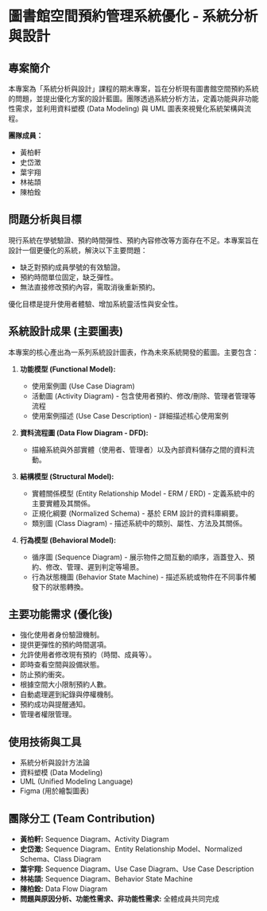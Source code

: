 # 圖書館空間預約管理系統優化 - 系統分析與設計

## 專案簡介

本專案為「系統分析與設計」課程的期末專案，旨在分析現有圖書館空間預約系統的問題，並提出優化方案的設計藍圖。團隊透過系統分析方法，定義功能與非功能性需求，並利用資料塑模 (Data Modeling) 與 UML 圖表來視覺化系統架構與流程。

**團隊成員：**
* 黃柏軒
* 史岱澂
* 葉宇翔
* 林祐頡
* 陳柏銓

## 問題分析與目標

現行系統在學號驗證、預約時間彈性、預約內容修改等方面存在不足。本專案旨在設計一個更優化的系統，解決以下主要問題：

* 缺乏對預約成員學號的有效驗證。
* 預約時間單位固定，缺乏彈性。
* 無法直接修改預約內容，需取消後重新預約。

優化目標是提升使用者體驗、增加系統靈活性與安全性。

## 系統設計成果 (主要圖表)

本專案的核心產出為一系列系統設計圖表，作為未來系統開發的藍圖。主要包含：

1.  **功能模型 (Functional Model):**
    * 使用案例圖 (Use Case Diagram)
    * 活動圖 (Activity Diagram) - 包含使用者預約、修改/刪除、管理者管理等流程
    * 使用案例描述 (Use Case Description) - 詳細描述核心使用案例

2.  **資料流程圖 (Data Flow Diagram - DFD):**
    * 描繪系統與外部實體（使用者、管理者）以及內部資料儲存之間的資料流動。

3.  **結構模型 (Structural Model):**
    * 實體關係模型 (Entity Relationship Model - ERM / ERD) - 定義系統中的主要實體及其關係。
    * 正規化綱要 (Normalized Schema) - 基於 ERM 設計的資料庫綱要。
    * 類別圖 (Class Diagram) - 描述系統中的類別、屬性、方法及其關係。

4.  **行為模型 (Behavioral Model):**
    * 循序圖 (Sequence Diagram) - 展示物件之間互動的順序，涵蓋登入、預約、修改、管理、遲到判定等場景。
    * 行為狀態機圖 (Behavior State Machine) - 描述系統或物件在不同事件觸發下的狀態轉換。

## 主要功能需求 (優化後)

* 強化使用者身份驗證機制。
* 提供更彈性的預約時間選項。
* 允許使用者修改現有預約（時間、成員等）。
* 即時查看空間與設備狀態。
* 防止預約衝突。
* 根據空間大小限制預約人數。
* 自動處理遲到紀錄與停權機制。
* 預約成功與提醒通知。
* 管理者權限管理。

## 使用技術與工具

* 系統分析與設計方法論
* 資料塑模 (Data Modeling)
* UML (Unified Modeling Language)
* Figma (用於繪製圖表)

## 團隊分工 (Team Contribution)

* **黃柏軒:** Sequence Diagram、Activity Diagram
* **史岱澂:** Sequence Diagram、Entity Relationship Model、Normalized Schema、Class Diagram
* **葉宇翔:** Sequence Diagram、Use Case Diagram、Use Case Description
* **林祐頡:** Sequence Diagram、Behavior State Machine
* **陳柏銓:** Data Flow Diagram
* **問題與原因分析、功能性需求、非功能性需求:** 全體成員共同完成
